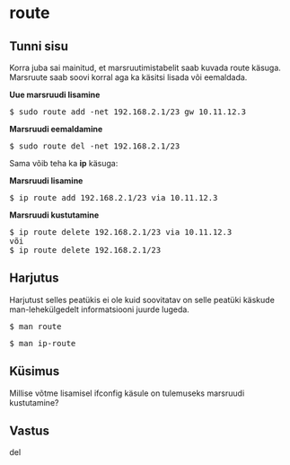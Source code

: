﻿# route

## Tunni sisu

Korra juba sai mainitud, et marsruutimistabelit saab kuvada route käsuga. Marsruute saab soovi korral aga ka käsitsi lisada või eemaldada.

<b>Uue marsruudi lisamine</b>

<pre>
$ sudo route add -net 192.168.2.1/23 gw 10.11.12.3
</pre>

<b>Marsruudi eemaldamine</b>

<pre>
$ sudo route del -net 192.168.2.1/23 
</pre>

Sama võib teha ka <b>ip</b> käsuga:

<b>Marsruudi lisamine</b>
<pre>
$ ip route add 192.168.2.1/23 via 10.11.12.3
</pre>

<b>Marsruudi kustutamine</b>
<pre>
$ ip route delete 192.168.2.1/23 via 10.11.12.3
või
$ ip route delete 192.168.2.1/23
</pre>

## Harjutus

Harjutust selles peatükis ei ole kuid soovitatav on selle peatüki käskude man-lehekülgedelt informatsiooni juurde lugeda.

<pre>$ man route</pre>

<pre>$ man ip-route</pre>

## Küsimus

Millise võtme lisamisel ifconfig käsule on tulemuseks marsruudi kustutamine?

## Vastus

del
